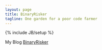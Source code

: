 ```yaml
---
layout: page
title: BinaryRisker
tagline: One garden for a poor code farmer
---
```

{% include JB/setup %}

<span style="width:100%;text-align:center">My Blog [BinaryRisker](http://binaryrisker.com)</span>

